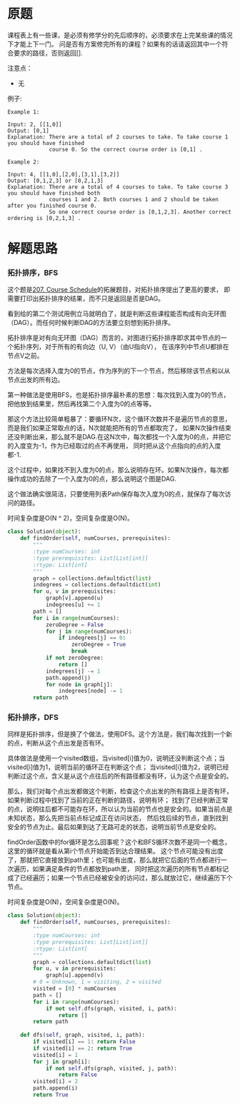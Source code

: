 # 原题
课程表上有一些课，是必须有修学分的先后顺序的，必须要求在上完某些课的情况下才能上下一门。
问是否有方案修完所有的课程？如果有的话请返回其中一个符合要求的路径，否则返回[].

注意点：

  - 无

例子:

```
Example 1:

Input: 2, [[1,0]] 
Output: [0,1]
Explanation: There are a total of 2 courses to take. To take course 1 you should have finished   
             course 0. So the correct course order is [0,1] .
             
Example 2:

Input: 4, [[1,0],[2,0],[3,1],[3,2]]
Output: [0,1,2,3] or [0,2,1,3]
Explanation: There are a total of 4 courses to take. To take course 3 you should have finished both     
             courses 1 and 2. Both courses 1 and 2 should be taken after you finished course 0. 
             So one correct course order is [0,1,2,3]. Another correct ordering is [0,2,1,3] .
```

# 解题思路
### 拓扑排序，BFS
这个题是[207. Course Schedule](https://leetcode.com/problems/course-schedule/)的拓展题目，对拓扑排序提出了更高的要求，
即需要打印出拓扑排序的结果，而不只是返回是否是DAG。

看到给的第二个测试用例立马就明白了，就是判断这些课程能否构成有向无环图（DAG）。而任何时候判断DAG的方法要立刻想到拓扑排序。

拓扑排序是对有向无环图（DAG）而言的，对图进行拓扑排序即求其中节点的一个拓扑序列，对于所有的有向边（U, V）（由U指向V），
在该序列中节点U都排在节点V之前。

方法是每次选择入度为0的节点，作为序列的下一个节点，然后移除该节点和以从节点出发的所有边。

第一种做法是使用BFS，也是拓扑排序最朴素的思想：每次找到入度为0的节点，把他放到结果里，然后再找第二个入度为0的点等等。

那这个方法比较简单粗暴了：要循环N次，这个循环次数并不是遍历节点的意思，而是我们如果正常取点的话，N次就能把所有的节点都取完了，
如果N次操作结束还没判断出来，那么就不是DAG.在这N次中，每次都找一个入度为0的点，并把它的入度变为-1，作为已经取过的点不再使用，
同时把从这个点指向的点的入度都-1.

这个过程中，如果找不到入度为0的点，那么说明存在环。如果N次操作，每次都操作成功的去除了一个入度为0的点，那么说明这个图是DAG.

这个做法确实很简洁，只要使用列表Path保存每次入度为0的点，就保存了每次访问的路径。

时间复杂度是O(N ^ 2)，空间复杂度是O(N)。

```python
class Solution(object):
    def findOrder(self, numCourses, prerequisites):
        """
        :type numCourses: int
        :type prerequisites: List[List[int]]
        :rtype: List[int]
        """
        graph = collections.defaultdict(list)
        indegrees = collections.defaultdict(int)
        for u, v in prerequisites:
            graph[v].append(u)
            indegrees[u] += 1
        path = []
        for i in range(numCourses):
            zeroDegree = False
            for j in range(numCourses):
                if indegrees[j] == 0:
                    zeroDegree = True
                    break
            if not zeroDegree:
                return []
            indegrees[j] -= 1
            path.append(j)
            for node in graph[j]:
                indegrees[node] -= 1
        return path
```

### 拓扑排序，DFS
同样是拓扑排序，但是换了个做法，使用DFS。这个方法是，我们每次找到一个新的点，判断从这个点出发是否有环。

具体做法是使用一个visited数组，当visited[i]值为0，说明还没判断这个点；当visited[i]值为1，说明当前的循环正在判断这个点；
当visited[i]值为2，说明已经判断过这个点，含义是从这个点往后的所有路径都没有环，认为这个点是安全的。

那么，我们对每个点出发都做这个判断，检查这个点出发的所有路径上是否有环，如果判断过程中找到了当前的正在判断的路径，说明有环；
找到了已经判断正常的点，说明往后都不可能存在环，所以认为当前的节点也是安全的。如果当前点是未知状态，那么先把当前点标记成正在访问状态，
然后找后续的节点，直到找到安全的节点为止。最后如果到达了无路可走的状态，说明当前节点是安全的。

findOrder函数中的for循环是怎么回事呢？这个和BFS循环次数不是同一个概念，这里的循环就是看从第i个节点开始能否到达合理结果。
这个节点可能没有出度了，那就把它直接放到path里；也可能有出度，那么就把它后面的节点都进行一次遍历，如果满足条件的节点都放到path里，
同时把这次遍历的所有节点都标记成了已经遍历；如果一个节点已经被安全的访问过，那么就放过它，继续遍历下个节点。

时间复杂度是O(N)，空间复杂度是O(N)。

```python
class Solution(object):
    def findOrder(self, numCourses, prerequisites):
        """
        :type numCourses: int
        :type prerequisites: List[List[int]]
        :rtype: List[int]
        """
        graph = collections.defaultdict(list)
        for u, v in prerequisites:
            graph[u].append(v)
        # 0 = Unknown, 1 = visiting, 2 = visited
        visited = [0] * numCourses
        path = []
        for i in range(numCourses):
            if not self.dfs(graph, visited, i, path):
                return []
        return path
    
    def dfs(self, graph, visited, i, path):
        if visited[i] == 1: return False
        if visited[i] == 2: return True
        visited[i] = 1
        for j in graph[i]:
            if not self.dfs(graph, visited, j, path):
                return False
        visited[i] = 2
        path.append(i)
        return True
```
